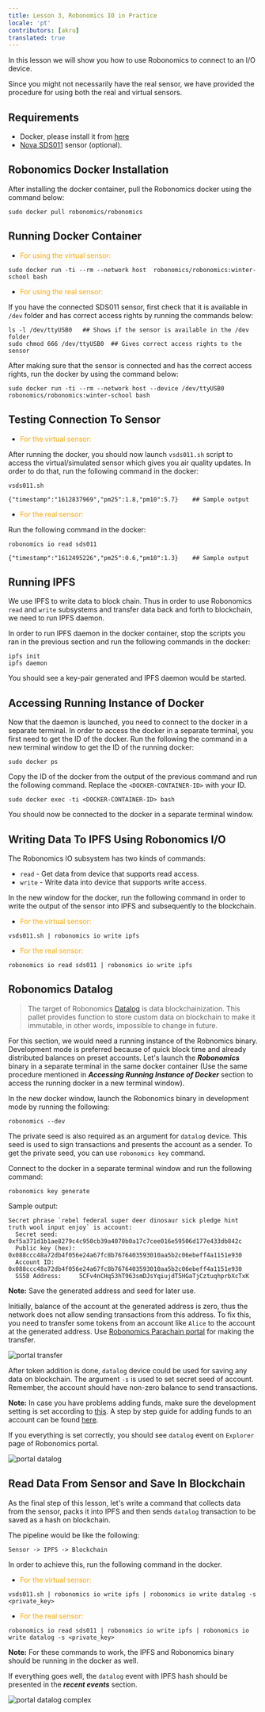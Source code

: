 ```yaml
---
title: Lesson 3, Robonomics IO in Practice 
locale: 'pt' 
contributors: [akru]
translated: true
---
```


In this lesson we will show you how to use Robonomics to connect to an I/O device. 

Since you might not necessarily have the real sensor, we have provided the procedure for using both the real and virtual sensors.

<!-- In the first section, we assume that you do not have the actual hardware, thus we would initially provide you with a simulated sensor that gives you info about the air quality.

In the second section, we would follow the same procedure as in section one but with the real sensor. Therefore, if you want to get the best experience, prepare the sensor mentioned in the requirement and jump to section 2. -->

## Requirements

* Docker, please install it from [here](https://docs.docker.com/engine/install/)
* [Nova SDS011](https://aqicn.org/sensor/sds011) sensor (optional).

## Robonomics Docker Installation

After installing the docker container, pull the Robonomics docker using the command below:

```
sudo docker pull robonomics/robonomics
```

## Running Docker Container

* <font color="orange">For using the virtual sensor:</font>
```
sudo docker run -ti --rm --network host  robonomics/robonomics:winter-school bash
```

* <font color="orange">For using the real sensor:</font>

If you have the connected SDS011 sensor, first check that it is available in `/dev` folder and has correct access rights by running the commands below:

```
ls -l /dev/ttyUSB0   ## Shows if the sensor is available in the /dev folder 
sudo chmod 666 /dev/ttyUSB0  ## Gives correct access rights to the sensor
```

After making sure that the sensor is connected and has the correct access rights, run the docker by using the command below:

```
sudo docker run -ti --rm --network host --device /dev/ttyUSB0 robonomics/robonomics:winter-school bash
```

## Testing Connection To Sensor

* <font color="orange">For the virtual sensor:</font>

After running the docker, you should now launch `vsds011.sh` script to access the virtual/simulated sensor which gives you air quality updates. In order to do that, run the following command in the docker:

```
vsds011.sh

{"timestamp":"1612837969","pm25":1.8,"pm10":5.7}    ## Sample output
```

* <font color="orange">For the real sensor:</font>

Run the following command in the docker:

```
robonomics io read sds011

{"timestamp":"1612495226","pm25":0.6,"pm10":1.3}    ## Sample output
```

<!-- After installing the docker, pull Robonomics docker image and run it using the commands below. Use `winter-school` tag during this lesson. -->


## Running IPFS

We use IPFS to write data to block chain. Thus in order to use Robonomics `read` and `write` subsystems and transfer data back and forth to blockchain, we need to run IPFS daemon.

In order to run IPFS daemon in the docker container, stop the scripts you ran in the previous section and run the following commands in the docker: 

```
ipfs init
ipfs daemon
```
You should see a key-pair generated and IPFS daemon would be started.

## Accessing Running Instance of Docker
Now that the daemon is launched, you need to connect to the docker in a separate terminal. In order to access the docker in a separate terminal, you first need to get the ID of the docker. Run the following the command in a new terminal window to get the ID of the running docker:

```
sudo docker ps
```
Copy the ID of the docker from the output of the previous command and  run the following command. Replace the `<DOCKER-CONTAINER-ID>` with your ID.

```
sudo docker exec -ti <DOCKER-CONTAINER-ID> bash
```
You should now be connected to the docker in a separate terminal window.

## Writing Data To IPFS Using Robonomics I/O

The Robonomics IO subsystem has two kinds of commands:

* `read` - Get data from device that supports read access.
* `write` - Write data into device that supports write access.

In the new window for the docker, run the following command in order to write the output of the sensor into IPFS and subsequently to the blockchain.

* <font color="orange">For the virtual sensor:</font>

```
vsds011.sh | robonomics io write ipfs
```

* <font color="orange">For the real sensor:</font>

```
robonomics io read sds011 | robonomics io write ipfs
```

## Robonomics Datalog

> The target of Robonomics [Datalog](https://crates.robonomics.network/robonomics_protocol/datalog/index.html) is data blockchainization. This pallet provides function to store custom data on blockchain to make it immutable, in other words, impossible to change in future.

For this section, we would need a running instance of the Robnomics binary. Development mode is preferred because of quick block time and already distributed balances on preset accounts. Let's launch the ***Robonomics*** binary in a separate terminal in the same docker container (Use the same procedure mentioned in ***Accessing Running Instance of Docker*** section to access the running docker in a new terminal window).

In the new docker window, launch the Robonomics binary in development mode by running the following:

```
robonomics --dev
```

The private seed is also required as an argument for `datalog` device. This seed is used to sign transactions and presents the account as a sender. To get the private seed, you can use `robonomics key` command.

Connect to the docker in a separate terminal window and run the following command:

```
robonomics key generate
```
Sample output:

```
Secret phrase `rebel federal super deer dinosaur sick pledge hint truth wool input enjoy` is account:
  Secret seed:      0xf5a371d1b1ae8279c4c950cb39a4070b0a17c7cee016e59506d177e433db842c
  Public key (hex): 0x088ccc48a72db4f056e24a67fc8b7676403593010aa5b2c06ebeff4a1151e930
  Account ID:       0x088ccc48a72db4f056e24a67fc8b7676403593010aa5b2c06ebeff4a1151e930
  SS58 Address:     5CFv4nCHq53hT963smDJsYqiujdT5HGaTjCztuqhprbXcTxK
```
 **Note:** Save the generated address and seed for later use.

Initially, balance of the account at the generated address is zero, thus the network does not allow sending transactions from this address. To fix this, you need to transfer some tokens from an account like `Alice` to the account at the generated address. Use [Robonomics Parachain portal](https://polkadot.js.org/apps/?rpc=wss%3A%2F%2Fkusama.rpc.robonomics.network%2F#/) for making the transfer.

![portal transfer](../images/ws_lesson3/transfer_funds.jpg)

After token addition is done, `datalog` device could be used for saving any data on blockchain. The argument `-s` is used to set secret seed of account. Remember, the account should have non-zero balance to send transactions.

**Note:** In case you have problems adding funds, make sure the development setting is set according to [this](https://wiki.robonomics.network/docs/en/troubleshooting/#couldnt-send-tokens-between-accounts). A step by step guide for adding funds to an account can be found [here](https://wiki.robonomics.network/docs/en/adding-funds-to-account-in-dapp/).

If you everything is set correctly,  you should see `datalog` event on `Explorer` page of Robonomics portal.

![portal datalog](../images/ws_lesson3/datalog_image.jpg)


## Read Data From Sensor and Save In Blockchain

As the final step of this lesson, let's write a command that collects data from the sensor, packs it into IPFS and then sends `datalog` transaction to be saved as a hash on blockchain.

The pipeline would be like the following:
```
Sensor -> IPFS -> Blockchain
```
In order to achieve this, run the following command in the docker.

* <font color="orange">For the virtual sensor:</font>
```
vsds011.sh | robonomics io write ipfs | robonomics io write datalog -s <private_key>
```

* <font color="orange">For the real sensor:</font>

```
robonomics io read sds011 | robonomics io write ipfs | robonomics io write datalog -s <private_key>
```
**Note:** For these commands to work, the IPFS and Robonomics binary should be running in the docker as well.

If everything goes well, the `datalog` event with IPFS hash should be presented in the ***recent events*** section. 

![portal datalog complex](../images/ws_lesson3/datalog_combined.jpg)

